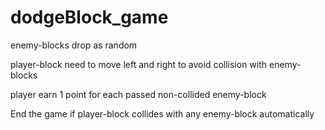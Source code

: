# dodgeBlock_game

enemy-blocks drop as random

player-block need to move left and right to avoid collision with enemy-blocks

player earn 1 point for each passed non-collided enemy-block

End the game if player-block collides with any enemy-block automatically
